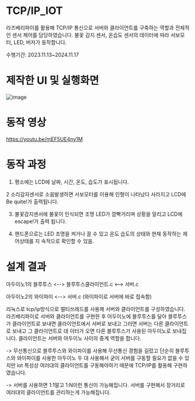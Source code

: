 # TCP/IP_IOT


라즈베리파이를 활용해 TCP/IP 통신으로 서버와 클라이언트를 구축하는 역할과 전체적인 센서 제어를 담당하였습니다. 불꽃 감지 센서, 온습도 센서의 데이터에 따라 서보모터, LED, 버저가 동작합니다.

수행기간: 2023.11.13~2024.11.17


# 제작한 UI 및 실행화면

![image](https://github.com/jinhoheoo/TCP-IP_IOT/assets/153490852/c6e9e1d7-7563-4cb2-b811-9d7accba8a62)


# 동작 영상

https://youtu.be/mEF5UE4ny1M

# 동작 과정

1. 평소에는 LCD에 날짜, 시간, 온도, 습도가 표시됩니다.

2 소리감지센서로 소음발생하면 서보모터를 이용해 인형이 나타났다 사라지고 LCD에 Be quite!가 출력됩니다.

3. 불꽃감지센서에 불꽃이 인식되면 조명 LED가 깜빡거리며 상황을 알리고 LCD에 escape!가
출력 됩니다.

4. 핸드폰으로는 LED 조명을 켜거나 끌 수 있고 온도 습도의 상태와 현재 동작하는 제어상태를 지
속적으로 확인할 수 있음.

# 설계 결과

아두이노1의 블루투스 <--> 블루투스클라이언트.c <--> 서버.c

아두이노2의 와이파이 <--> 서버.c (와이파이로 서버에 바로 접속함)


리눅스로 tcp/ip방식으로 멀티쓰레드를 사용해 서버와 클라이언트를 구성하였습니다. 라즈베리파이로 서버와 클라이언트를 구현한 후 아두이노에 블루투스를 달아 블루투스가 클라이언트로 보내면 클라이언트에서 서버로 보내고 그러면 서버는 다른 클라이언트로 보내고 그 클라이언트로 데
이터가 오면 다른 블루투스가 사용된 아두이노로 보내집니다. 클라이언트는 서버와 아두이노 사이의 중계 역할을 합니다.

-> 무선통신으로 블루투스와 와이파이를 사용해 무선통신 경험을 길렀고 단순히 블루투스와 와이파이를 사용한 아두이노 두 대 사용해서 굳이 서버를 구동할 필요가 없을 수 있지만 iot 특성상 여러대의 클라이언트를 구동해야하기 때문에 TCP/IP를 활용해 구현하였습니다. 

-> 서버를 사용하면 1:1말고 1:N이런 통신이 가능해집니다. 서버를 구현해서 장거리로 여러대의 클라이언트를 관리하는게 가능해집니다.
